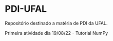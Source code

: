 # PDI-UFAL
Repositório destinado a matéria de PDI da UFAL.

Primeira atividade dia 19/08/22 - Tutorial NumPy
